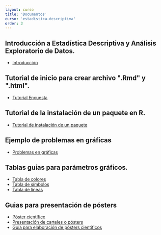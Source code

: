 ```yaml
---
layout: curso
title: 'Documentos'
curso: 'estadistica-descriptiva'
order: 3
---
```



<!---
## Inicio con el R
- [Sesión de inicio con el lenguaje R](inicioR.html)

## Guías para casos particulares con RStudio.

- [Instalación de un paquete en RStudio](/estadistica-descriptiva/documentos/instalapaquete.pdf)


## Ejemplo del uso del RMarkdown.

 - [Archivo en formato ".Rmd"](./codigos/ejemplo1.Rmd).
 - [Archivo en formato ".html"](./codigos/ejemplo1.html)
 - [Base de datos de la participación en los olímpicos por parte de Colombia](./codigos/colombia_olimpicos.xlsx).

-->

## Introducción a Estadística Descriptiva y Análisis Exploratorio de Datos.

- [Introducción](/estadistica-descriptiva/documentos/explora1.html)

## Tutorial de inicio para crear archivo ".Rmd" y ".html".

- [Tutorial Encuesta](./documentos/tutorial_encuesta.html)

## Tutorial de la instalación de un paquete en R.

- [Tutorial de instalación de un paquete](./documentos/instala_paquete.html)

## Ejemplo de problemas en gráficas

- [Problemas en gráficas](./graficas/index.html)

<!---
## Numb3rs

- [Episodio 01 Temporada 01 (español de España)](https://www.dropbox.com/s/ww5cmblz861opxn/Numb3s_1x01_Piloto_Espanol%28Espana%29.avi?dl=0).
- [Episodio 01 Temporada 01 (Inglés)](https://www.dropbox.com/s/9ynxc9ofxuh6v44/Numb3rs_1x01_Pilot_English.avi?dl=0).
- [Subtítulos en español](https://www.dropbox.com/s/elkg4cz4pto0cp2/Numb3rs_1x01_Pilot_English.srt?dl=0).

- [Episodio 02 Temporada 01 (Inglés)](https://www.dropbox.com/s/3rraiovov3bx6qe/Numb3rs%20-%20102%20-%20Uncertainty%20Principle.avi?dl=0)
- [Subtítulos en español](https://www.dropbox.com/s/bfbzsxacsodqkfz/Numb3rs%20-%20102%20-%20Uncertainty%20Principle.srt?dl=0)

## CSI Cyber

- [Episodio 06 Temporada 01 (Inglés)](https://www.dropbox.com/s/8fbcok9659unhp0/csi.cyber.106.hdtv-lol.mp4?dl=0)
- [Subtítulos en español](https://www.dropbox.com/s/bpp44j3y9dzia1r/csi.cyber.106.hdtv-lol.srt?dl=0)

## Black Mirror

- [Episodio 01 Temporada 3 (Inglés)](https://www.dropbox.com/s/fw53d869s8xp3nv/Black.Mirror.S03E01.Nosedive.720p.WEBRip.2CH.x265.HEVC-PSA.mkv?dl=0)
- [Subtítulos en español](https://www.dropbox.com/s/cdszhozc98s1cwn/Black.Mirror.S03E01.Nosedive.720p.WEBRip.2CH.x265.HEVC-PSA.srt?dl=0)

## Relación del rendimiento académico e internet.

- [Documento de investigación realizada en México](./documentos/universitarios_uso_y_aplicación_internet.pdf)
- [Documento de investigación realizada en Colombia](./documentos/Influencia_internet_rendimiento_académico.pdf)
-->

<!---
## Documento guía para gráficos en R.

- [Documento guía](./documentos/grafi3.pdf)



-->

## Tablas guías para parámetros gráficos.
- [Tabla de colores](/estadistica-descriptiva/documentos/ColorChart.pdf)
- [Tabla de símbolos](/estadistica-descriptiva/documentos/points.png)
- [Tabla de líneas](/estadistica-descriptiva/documentos/lines.png)

## Guias para presentación de pósters

- [Póster científico](./documentos/DocumentoPrincipalEGuardiola_poster_cientifico.pdf)
- [Presentación de carteles o pósters](./documentos/mgi20400.pdf)
- [Guía para elaboración de pósters científicos](./documentos/poster-1209925152397079-9.pdf)
